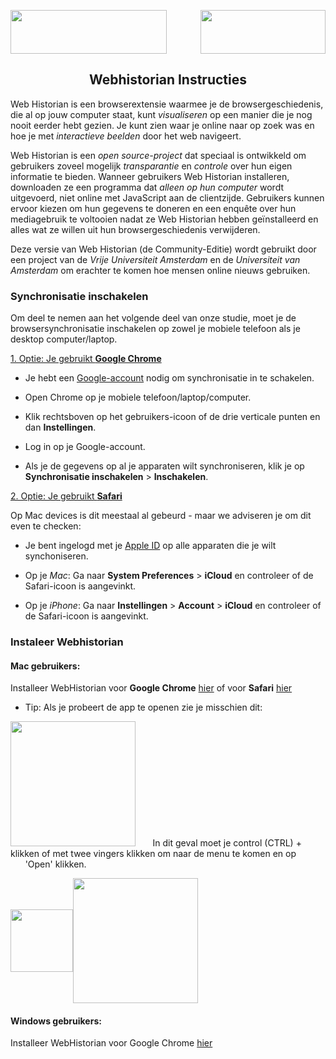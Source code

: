 <img align="center" width="250" height="70" src="https://i1.wp.com/uvadiversity.blog/wp-content/uploads/2018/09/logo-uva.jpg?ssl=1"><img align="right" width="200" height="70" src="https://www.vu.nl/nl/Images/VUlogo_NL_Blauw_HR_RGB_tcm289-201375.png"> 

<h2 align="center">
Webhistorian Instructies
</h2>

Web Historian is een browserextensie waarmee je de browsergeschiedenis, die al op jouw computer staat, kunt *visualiseren* op een manier die je nog nooit eerder hebt gezien. Je kunt zien waar je online naar op zoek was en hoe je met *interactieve beelden* door het web navigeert.

Web Historian is een *open source-project* dat speciaal is ontwikkeld om gebruikers zoveel mogelijk *transparantie* en *controle* over hun eigen informatie te bieden. Wanneer gebruikers Web Historian installeren, downloaden ze een programma dat *alleen op hun computer* wordt uitgevoerd, niet online met JavaScript aan de clientzijde. Gebruikers kunnen ervoor kiezen om hun gegevens te doneren en een enquête over hun mediagebruik te voltooien nadat ze Web Historian hebben geïnstalleerd en alles wat ze willen uit hun browsergeschiedenis verwijderen.

Deze versie van Web Historian (de Community-Editie) wordt gebruikt door een project van de *Vrije Universiteit Amsterdam* en de *Universiteit van Amsterdam* om erachter te komen hoe mensen online nieuws gebruiken.

### Synchronisatie inschakelen

Om deel te nemen aan het volgende deel van onze studie, moet je de browsersynchronisatie inschakelen op zowel je mobiele telefoon als je desktop computer/laptop.

<ins>1. Optie: Je gebruikt **Google Chrome**</ins>
 
- Je hebt een [Google-account](https://support.google.com/accounts/answer/27441?hl=nl) nodig om synchronisatie in te schakelen.
 
- Open Chrome op je mobiele telefoon/laptop/computer. 
 
- Klik rechtsboven op het gebruikers-icoon of de drie verticale punten en dan **Instellingen**.
 
- Log in op je Google-account.
 
- Als je de gegevens op al je apparaten wilt synchroniseren, klik je op **Synchronisatie inschakelen** > **Inschakelen**.

<ins>2. Optie: Je gebruikt **Safari**</ins>

Op Mac devices is dit meestaal al gebeurd - maar we adviseren je om dit even te checken:
 
- Je bent ingelogd met je [Apple ID](https://support.apple.com/en-gb/HT204053) op alle apparaten die je wilt synchoniseren.
 
- Op je *Mac*: Ga naar **System Preferences** > **iCloud** en controleer of de Safari-icoon is aangevinkt.
- Op je *iPhone*: Ga naar **Instellingen** > **Account** > **iCloud** en controleer of de Safari-icoon is aangevinkt.

### Instaleer Webhistorian 
#### Mac gebruikers: 
Installeer WebHistorian voor **Google Chrome** [hier](https://github.com/Filter-Bubble/Filter-Bubble.github.io/raw/master/extensions/WebHistorianCommunityMacChrome.dmg)
of voor **Safari** [hier](https://github.com/Filter-Bubble/Filter-Bubble.github.io/raw/master/extensions/WebHistorianCommunityMacSafari.dmg)

- Tip: Als je probeert de app te openen zie je misschien dit:
<img src="https://i0.wp.com/www.reviewcentralme.com/wp-content/uploads/2017/04/Image-1.png" width="200">
      In dit geval moet je control (CTRL) + klikken of met twee vingers klikken om naar de menu te komen en op 
      'Open' klikken.
  <p float="left"><img src="https://i1.wp.com/www.reviewcentralme.com/wp-content/uploads/2017/04/Image-2.png" align="center" width="100"><img align="center" src="https://i0.wp.com/www.reviewcentralme.com/wp-content/uploads/2017/04/Image-3.png" width="200"></p>

#### Windows gebruikers: 
Installeer WebHistorian voor Google Chrome [hier](https://github.com/Filter-Bubble/Filter-Bubble.github.io/raw/master/extensions/WebHistorianCommunityWindowsChrome.exe)


